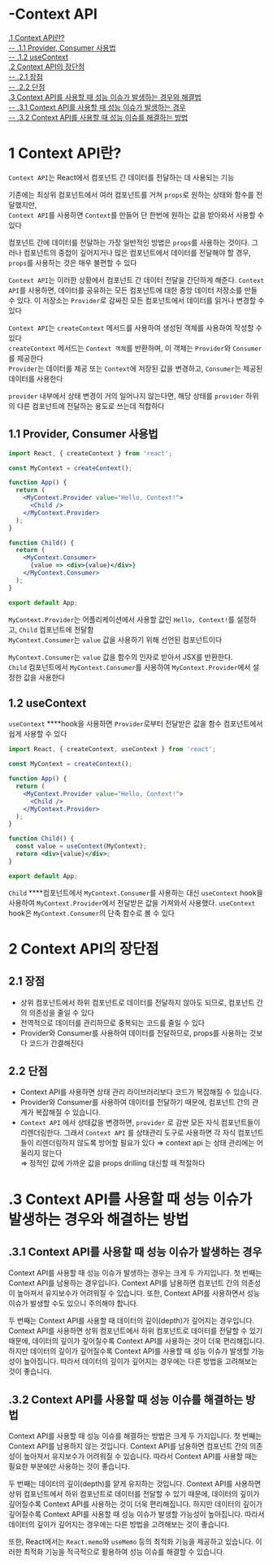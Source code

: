 # -Context API
[.1 Context API란?](#1-context-api란)  
[-- .1.1 Provider, Consumer 사용법](#11-provider-consumer-사용법)  
[-- .1.2 useContext](#12-usecontext)  
[.2 Context API의 장단점](#2-context-api의-장단점)  
[-- .2.1 장점](#21-장점)  
[-- .2.2 단점](#22-단점)  
[.3 Context API를 사용할 때 성능 이슈가 발생하는 경우와 해결법](#3-context-api를-사용할-때-성능-이슈가-발생하는-경우와-해결하는-방법)  
[-- .3.1 Context API를 사용할 때 성능 이슈가 발생하는 경우](#31-context-api를-사용할-때-성능-이슈가-발생하는-경우)  
[-- .3.2 Context API를 사용할 때 성능 이슈를 해결하는 방법](#32-context-api를-사용할-때-성능-이슈를-해결하는-방법)  

# 1 Context API란?

`Context API`는 React에서 컴포넌트 간 데이터를 전달하는 데 사용되는 기능

기존에는 최상위 컴포넌트에서 여러 컴포넌트를 거쳐 `props`로 원하는 상태와 함수를 전달했지만,  
`Context API`를 사용하면 `Context`를 만들어 단 한번에 원하는 값을 받아와서 사용할 수 있다   

컴포넌트 간에 데이터를 전달하는 가장 일반적인 방법은 `props`를 사용하는 것이다. 그러나 컴포넌트의 중첩이 깊어지거나 많은 컴포넌트에서 데이터를 전달해야 할 경우, `props`를 사용하는 것은 매우 불편할 수 있다  

`Context API`는 이러한 상황에서 컴포넌트 간 데이터 전달을 간단하게 해준다. `Context API`를 사용하면, 데이터를 공유하는 모든 컴포넌트에 대한 중앙 데이터 저장소를 만들 수 있다. 이 저장소는 `Provider`로 감싸진 모든 컴포넌트에서 데이터를 읽거나 변경할 수 있다  

`Context API`는 `createContext` 메서드를 사용하여 생성된 객체를 사용하여 작성할 수  있다  
`createContext` 메서드는 `Context 객체`를 반환하며, 이 객체는 `Provider`와 `Consumer`를 제공한다  
`Provider`는 데이터를 제공 또는 `Context`에 저장된 값을 변경하고, `Consumer`는 제공된 데이터를 사용한다  

`provider` 내부에서 상태 변경이 거의 일어나지 않는다면, 해당 상태를 `provider` 하위의 다른 컴포넌트에 전달하는 용도로 쓰는데 적합하다  

## 1.1 Provider, Consumer 사용법

```jsx
import React, { createContext } from 'react';

const MyContext = createContext();

function App() {
  return (
    <MyContext.Provider value="Hello, Context!">
      <Child />
    </MyContext.Provider>
  );
}

function Child() {
  return (
    <MyContext.Consumer>
      {value => <div>{value}</div>}
    </MyContext.Consumer>
  );
}

export default App;
```

`MyContext.Provider`는 어플리케이션에서 사용할 값인 `Hello, Context!`를 설정하고, `Child`
 컴포넌트에 전달함    
`MyContext.Consumer`는 `value` 값을 사용하기 위해 선언된 컴포넌트이다  

`MyContext.Consumer`는 `value` 값을 함수의 인자로 받아서 JSX를 반환한다.  
`Child` 컴포넌트에서 `MyContext.Consumer`를 사용하여 `MyContext.Provider`에서 설정한 값을 사용한다  

## 1.2 useContext

`useContext` ****hook을 사용하면 `Provider`로부터 전달받은 값을 함수 컴포넌트에서 쉽게 사용할 수 있다  

```jsx
import React, { createContext, useContext } from 'react';

const MyContext = createContext();

function App() {
  return (
    <MyContext.Provider value="Hello, Context!">
      <Child />
    </MyContext.Provider>
  );
}

function Child() {
  const value = useContext(MyContext);
  return <div>{value}</div>;
}

export default App;
```

`Child` ****컴포넌트에서 `MyContext.Consumer`를 사용하는 대신 `useContext` hook을 사용하여 `MyContext.Provider`에서 전달받은 값을 가져와서 사용했다. `useContext` hook은 `MyContext.Consumer`의 단축 함수로 볼 수 있다  

# 2 Context API의 장단점

## 2.1 장점

- 상위 컴포넌트에서 하위 컴포넌트로 데이터를 전달하지 않아도 되므로, 컴포넌트 간의 의존성을 줄일 수 있다
- 전역적으로 데이터를 관리하므로 중복되는 코드를 줄일 수 있다
- Provider와 Consumer를 사용하여 데이터를 전달하므로, props를 사용하는 것보다 코드가 간결해진다

## 2.2 단점

- Context API를 사용하면 상태 관리 라이브러리보다 코드가 복잡해질 수 있습니다.
- Provider와 Consumer를 사용하여 데이터를 전달하기 때문에, 컴포넌트 간의 관계가 복잡해질 수 있습니다.
- `Context API` 에서 상태값을 변경하면, `provider` 로 감싼 모든 자식 컴포넌트들이 리렌더링한다. 그래서 `Context API` 를 상태관리 도구로 사용하면 각 자식 컴포넌트들이 리렌더링하지 않도록 방어할 필요가 있다
⇒ context api 는 상태 관리에는 어울리지 않는다  
⇒ 정적인 값에 가까운 값을 props drilling 대신할 때 적절하다  

# .3 Context API를 사용할 때 성능 이슈가 발생하는 경우와 해결하는 방법

## .3.1 Context API를 사용할 때 성능 이슈가 발생하는 경우

Context API를 사용할 때 성능 이슈가 발생하는 경우는 크게 두 가지입니다. 첫 번째는 Context API를 남용하는 경우입니다. Context API를 남용하면 컴포넌트 간의 의존성이 높아져서 유지보수가 어려워질 수 있습니다. 또한, Context API를 사용하면서 성능 이슈가 발생할 수도 있으니 주의해야 합니다.

두 번째는 Context API를 사용할 때 데이터의 깊이(depth)가 깊어지는 경우입니다. Context API를 사용하면 상위 컴포넌트에서 하위 컴포넌트로 데이터를 전달할 수 있기 때문에, 데이터의 깊이가 깊어질수록 Context API를 사용하는 것이 더욱 편리해집니다. 하지만 데이터의 깊이가 깊어질수록 Context API를 사용할 때 성능 이슈가 발생할 가능성이 높아집니다. 따라서 데이터의 깊이가 깊어지는 경우에는 다른 방법을 고려해보는 것이 좋습니다.

## .3.2 Context API를 사용할 때 성능 이슈를 해결하는 방법

Context API를 사용할 때 성능 이슈를 해결하는 방법은 크게 두 가지입니다. 첫 번째는 Context API를 남용하지 않는 것입니다. Context API를 남용하면 컴포넌트 간의 의존성이 높아져서 유지보수가 어려워질 수 있습니다. 따라서 Context API를 사용할 때는 필요한 부분에만 사용하는 것이 좋습니다.

두 번째는 데이터의 깊이(depth)를 얕게 유지하는 것입니다. Context API를 사용하면 상위 컴포넌트에서 하위 컴포넌트로 데이터를 전달할 수 있기 때문에, 데이터의 깊이가 깊어질수록 Context API를 사용하는 것이 더욱 편리해집니다. 하지만 데이터의 깊이가 깊어질수록 Context API를 사용할 때 성능 이슈가 발생할 가능성이 높아집니다. 따라서 데이터의 깊이가 깊어지는 경우에는 다른 방법을 고려해보는 것이 좋습니다.

또한, React에서는 `React.memo`와 `useMemo` 등의 최적화 기능을 제공하고 있습니다. 이러한 최적화 기능을 적극적으로 활용하여 성능 이슈를 해결할 수 있습니다.